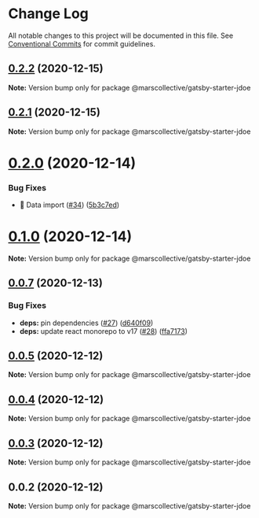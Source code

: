 # Change Log

All notable changes to this project will be documented in this file.
See [Conventional Commits](https://conventionalcommits.org) for commit guidelines.

## [0.2.2](https://github.com/marscollective/gatsby-themes/compare/@marscollective/gatsby-starter-jdoe@0.2.1...@marscollective/gatsby-starter-jdoe@0.2.2) (2020-12-15)

**Note:** Version bump only for package @marscollective/gatsby-starter-jdoe





## [0.2.1](https://github.com/marscollective/gatsby-theme-jdoe/compare/@marscollective/gatsby-starter-jdoe@0.2.0...@marscollective/gatsby-starter-jdoe@0.2.1) (2020-12-15)

**Note:** Version bump only for package @marscollective/gatsby-starter-jdoe





# [0.2.0](https://github.com/marscollective/gatsby-theme-jdoe/compare/@marscollective/gatsby-starter-jdoe@0.1.0...@marscollective/gatsby-starter-jdoe@0.2.0) (2020-12-14)


### Bug Fixes

* 🐛 Data import ([#34](https://github.com/marscollective/gatsby-theme-jdoe/issues/34)) ([5b3c7ed](https://github.com/marscollective/gatsby-theme-jdoe/commit/5b3c7eda09079aa827642d01594c280b7225bb3e))





# [0.1.0](https://github.com/marscollective/gatsby-theme-jdoe/compare/@marscollective/gatsby-starter-jdoe@0.0.7...@marscollective/gatsby-starter-jdoe@0.1.0) (2020-12-14)

**Note:** Version bump only for package @marscollective/gatsby-starter-jdoe





## [0.0.7](https://github.com/marscollective/gatsby-theme-jdoe/compare/@marscollective/gatsby-starter-jdoe@0.0.6...@marscollective/gatsby-starter-jdoe@0.0.7) (2020-12-13)


### Bug Fixes

* **deps:** pin dependencies ([#27](https://github.com/marscollective/gatsby-theme-jdoe/issues/27)) ([d640f09](https://github.com/marscollective/gatsby-theme-jdoe/commit/d640f097df149d53a1f8254cff7b7593836bbd03))
* **deps:** update react monorepo to v17 ([#28](https://github.com/marscollective/gatsby-theme-jdoe/issues/28)) ([ffa7173](https://github.com/marscollective/gatsby-theme-jdoe/commit/ffa71730f668b79d9f0d9edb559ab1619ee22af0))





## [0.0.5](https://github.com/marscollective/gatsby-theme-jdoe/compare/@marscollective/gatsby-starter-jdoe@0.0.4...@marscollective/gatsby-starter-jdoe@0.0.5) (2020-12-12)

**Note:** Version bump only for package @marscollective/gatsby-starter-jdoe





## [0.0.4](https://github.com/marscollective/gatsby-theme-jdoe/compare/@marscollective/gatsby-starter-jdoe@0.0.3...@marscollective/gatsby-starter-jdoe@0.0.4) (2020-12-12)

**Note:** Version bump only for package @marscollective/gatsby-starter-jdoe





## [0.0.3](https://github.com/marscollective/gatsby-theme-jdoe/compare/@marscollective/gatsby-starter-jdoe@0.0.2...@marscollective/gatsby-starter-jdoe@0.0.3) (2020-12-12)

**Note:** Version bump only for package @marscollective/gatsby-starter-jdoe





## 0.0.2 (2020-12-12)

**Note:** Version bump only for package @marscollective/gatsby-starter-jdoe
